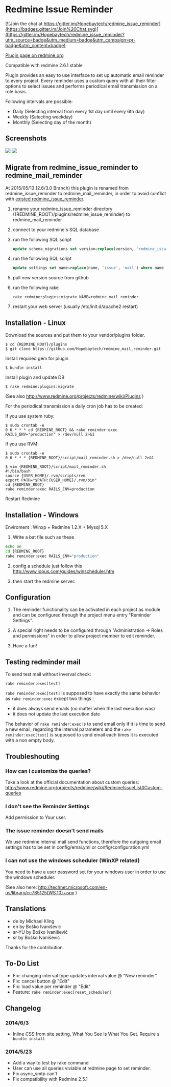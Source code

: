Redmine Issue Reminder
==============

[![Join the chat at https://gitter.im/Hopebaytech/redmine_issue_reminder](https://badges.gitter.im/Join%20Chat.svg)](https://gitter.im/Hopebaytech/redmine_issue_reminder?utm_source=badge&utm_medium=badge&utm_campaign=pr-badge&utm_content=badge)

[Plugin page on redmine.org](http://www.redmine.org/plugins/redmine_mail_reminder)

Compatible with redmine 2.6.1.stable

Plugin provides an easy to use interface to set up automatic email reminder to every project. 
Every reminder uses a custom query with all their filter options to select issues 
and performs periodical email transmission on a role basis.

Following intervals are possible:
 - Daily (Selecting interval from every 1st day until every 6th day)
 - Weekly (Selecting weekday)
 - Monthly (Selecting day of the month)

## Screenshots

![](http://farm7.static.flickr.com/6109/6294745006_49986ec541_b.jpg)
![](https://lh3.googleusercontent.com/-A-s0giWSvvk/VNiFf7PnSfI/AAAAAAAACHI/6DA5JDDmF2U/s2048/2015-02-09%25252018_01_30-2015-02-09%25252017_52_56-Redmine%252520Issue%252520Reminder%252520-%252520jethro.yu%252540happygorgi.com%252520-%252520%2525E5%252592%25258C%2525E6%2525B2%25259B%2525E7%2525A7%252591%2525E6%25258A%252580%2525E8%252582%2525A1%2525E4%2525BB%2525BD%2525E6%25259C%252589%2525E9%252599%252590.png)

## Migrate from redmine_issue_reminder to redmine_mail_reminder

At 2015/05/13 (2.6/3.0 Branch) this plugin is renamed from redmine_issue_reminder to redmine_mail_reminder, in order to avoid conflict with [existed redmine_issue_reminder](http://www.redmine.org/plugins/redmine_issue_reminder).

1. rename your redmine_issue_reminder directory ({REDMINE_ROOT}/plugins/redmine_issue_reminder) to redmine_mail_reminder

2. connect to your redmine's SQL database

3. run the following SQL script

    ```sql
    update schema_migrations set version=replace(version, 'redmine_issue_reminder', 'redmine_mail_reminder') where version like '%redmine_issue_reminder%';
    ```
4. run the following SQL script 

    ```sql
    update settings set name=replace(name, 'issue', 'mail') where name =  'plugin_redmine_issue_reminder';
    ```
5. pull new version source from github
6. run the following rake

    ```script
    rake redmine:plugins:migrate NAME=redmine_mail_reminder
    ```
7. restart your web server (usually /etc/init.d/apache2 restart)

## Installation - Linux

Download the sources and put them to your vendor/plugins folder.

```console
$ cd {REDMINE_ROOT}/plugins
$ git clone https://github.com/Hopebaytech/redmine_mail_reminder.git
```

Install required gem for plugin

```console
$ bundle install
```

Install plugin and update DB

```console
$ rake redmine:plugins:migrate
```

(See also http://www.redmine.org/projects/redmine/wiki/Plugins )    

For the periodical transmission a daily cron job has to be created:

If you use system ruby:

```console
$ sudo crontab -e
0 6 * * * cd {REDMINE_ROOT} && rake reminder:exec RAILS_ENV="production" > /dev/null 2>&1
```

If you use RVM:
```console 
$ sudo crontab -e
0 6 * * * {REDMINE_ROOT}/script/mail_reminder.sh > /dev/null 2>&1
```

```console 
$ vim {REDMINE_ROOT}/script/mail_reminder.sh
#!/bin/bash
source {USER_HOME}/.rvm/scripts/rvm
export PATH="$PATH:{USER_HOME}/.rvm/bin"
cd {REDMINE_ROOT}
rake reminder:exec RAILS_ENV=production
```

Restart Redmine

## Installation - Windows

Enviroment : Winxp + Redmine 1.2.X + Mysql 5.X
 
 1. Write a bat file such as these

```bat
echo on
cd {REDMINE_ROOT}
rake reminder:exec RAILS_ENV="production"
```

 2. config a schedule just follow this
 http://www.iopus.com/guides/winscheduler.htm
 
 3. then start the redmine server.

## Configuration

1. The reminder functionality can be activated in each project as module and can be configured through the project menu entry "Reminder Settings".

2. A special right needs to be configured through "Administration -> Roles and permissions" in order to allow project member to edit reminder.

3. Have a fun!
 
## Testing redminder mail

To send test mail without inverval check:

```console
rake reminder:exec[test]
```

 `rake reminder:exec[test]` is supposed to have exactly the same behavior as `rake reminder:exec` except two things :
 
* it does always send emails (no matter when the last execution was)
* it does not update the last execution date

The behavior of `rake reminder:exec` is to send email only if it is time to send a new email, regarding the interval parameters and the `rake reminder:exec[test]` is supposed to send email each times it is executed with a non empty body.

## Troubleshouting

### How can i customize the queries?

Take a look at the official documentation about custom queries: 
http://www.redmine.org/projects/redmine/wiki/RedmineIssueList#Custom-queries

### I don't see the Reminder Settings

Add permission to Your user.

### The issue reminder doesn't send mails

We use redmine internal mail send functions, therefore the outgoing email settings 
has to be set in config/emai.yml or config/configuration.yml

### I can not use the windows scheduler (WinXP related)

You need to have a user password set for your windows user in order to use the windows scheduler.

(See also here: http://technet.microsoft.com/en-us/library/cc785125(WS.10).aspx )

## Translations

- de by Michael Kling
- en by Boško Ivanišević
- sr-YU by Boško Ivanišević
- sr by Boško Ivanišević

Thanks for the contribution. 

## To-Do List

- Fix: changing interval type updates interval value @ "New reminder"
- Fix: cancel button @ "Edit"
- Fix: load value per reminder @ "Edit"
- Feature: `rake reminder:exec[reset_scheduler]`

## Changelog

### 2014/6/3

 - Inline CSS from site setting, What You See Is What You Get. Require `$ bundle install`

### 2014/5/23

 - Add a way to test by rake command
 - User can use all queries viviable at redmine page to set reminder.
 - Fix async_smtp can't
 - Fix compatibility with Redmine 2.5.1